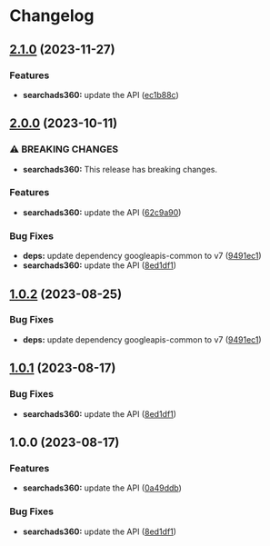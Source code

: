 # Changelog

## [2.1.0](https://github.com/googleapis/google-api-nodejs-client/compare/searchads360-v2.0.0...searchads360-v2.1.0) (2023-11-27)


### Features

* **searchads360:** update the API ([ec1b88c](https://github.com/googleapis/google-api-nodejs-client/commit/ec1b88c762438ca2ef86e6c0514288518f172d6f))

## [2.0.0](https://github.com/googleapis/google-api-nodejs-client/compare/searchads360-v1.0.2...searchads360-v2.0.0) (2023-10-11)


### ⚠ BREAKING CHANGES

* **searchads360:** This release has breaking changes.

### Features

* **searchads360:** update the API ([62c9a90](https://github.com/googleapis/google-api-nodejs-client/commit/62c9a906a6933d20b1a1e6f1c175aeee35739d9b))


### Bug Fixes

* **deps:** update dependency googleapis-common to v7 ([9491ec1](https://github.com/googleapis/google-api-nodejs-client/commit/9491ec1cdc3c413e7d73edcfcd59cf5c28a7c855))
* **searchads360:** update the API ([8ed1df1](https://github.com/googleapis/google-api-nodejs-client/commit/8ed1df140bdd0e6feb12265578c2ee8c55ff474e))

## [1.0.2](https://github.com/googleapis/google-api-nodejs-client/compare/searchads360-v1.0.1...searchads360-v1.0.2) (2023-08-25)


### Bug Fixes

* **deps:** update dependency googleapis-common to v7 ([9491ec1](https://github.com/googleapis/google-api-nodejs-client/commit/9491ec1cdc3c413e7d73edcfcd59cf5c28a7c855))

## [1.0.1](https://github.com/googleapis/google-api-nodejs-client/compare/searchads360-v1.0.0...searchads360-v1.0.1) (2023-08-17)


### Bug Fixes

* **searchads360:** update the API ([8ed1df1](https://github.com/googleapis/google-api-nodejs-client/commit/8ed1df140bdd0e6feb12265578c2ee8c55ff474e))

## 1.0.0 (2023-08-17)


### Features

* **searchads360:** update the API ([0a49ddb](https://github.com/googleapis/google-api-nodejs-client/commit/0a49ddbab1c1a4bdaad5383ffa583878f7f3d5a6))


### Bug Fixes

* **searchads360:** update the API ([8ed1df1](https://github.com/googleapis/google-api-nodejs-client/commit/8ed1df140bdd0e6feb12265578c2ee8c55ff474e))
